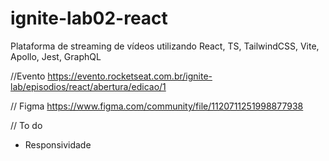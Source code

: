 # ignite-lab02-react
Plataforma de streaming de vídeos utilizando React, TS, TailwindCSS, Vite, Apollo, Jest, GraphQL

//Evento
https://evento.rocketseat.com.br/ignite-lab/episodios/react/abertura/edicao/1

// Figma
https://www.figma.com/community/file/1120711251998877938

// To do
- Responsividade
